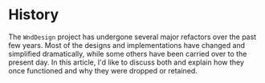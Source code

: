 # History

The `WndDesign` project has undergone several major refactors over the past few years. Most of the designs and implementations have changed and simplified dramatically, while some others have been carried over to the present day. In this article, I'd like to discuss both and explain how they once functioned and why they were dropped or retained.
